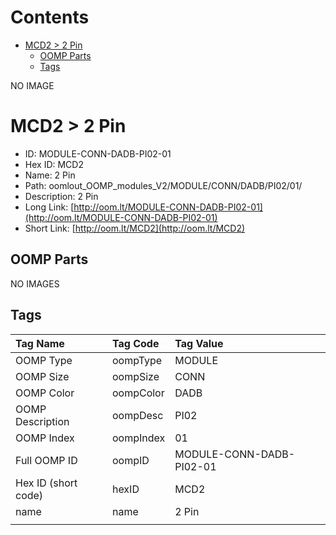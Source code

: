 



Contents
========

* [MCD2 > 2 Pin](#mcd2--2-pin)
	* [OOMP Parts](#oomp-parts)
	* [Tags](#tags)
  
NO IMAGE  
# MCD2 > 2 Pin

- ID: MODULE-CONN-DADB-PI02-01
- Hex ID: MCD2
- Name: 2 Pin
- Path: oomlout_OOMP_modules_V2/MODULE/CONN/DADB/PI02/01/
- Description: 2 Pin
- Long Link: [http://oom.lt/MODULE-CONN-DADB-PI02-01](http://oom.lt/MODULE-CONN-DADB-PI02-01)
- Short Link: [http://oom.lt/MCD2](http://oom.lt/MCD2)

## OOMP Parts
  
NO IMAGES  
## Tags
  

|Tag Name|Tag Code|Tag Value|
| :--- | :--- | :--- |
|OOMP Type|oompType|MODULE|
|OOMP Size|oompSize|CONN|
|OOMP Color|oompColor|DADB|
|OOMP Description|oompDesc|PI02|
|OOMP Index|oompIndex|01|
|Full OOMP ID|oompID|MODULE-CONN-DADB-PI02-01|
|Hex ID (short code)|hexID|MCD2|
|name|name|2 Pin|
||||
